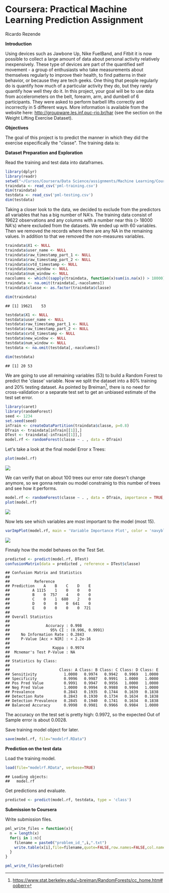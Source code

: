 # Coursera: Practical Machine Learning Prediction Assignment
Ricardo Rezende  

**Introduction**

Using devices such as Jawbone Up, Nike FuelBand, and Fitbit it is now possible to collect a large amount of data about personal activity relatively inexpensively. These type of devices are part of the quantified self movement - a group of enthusiasts who take measurements about themselves regularly to improve their health, to find patterns in their behavior, or because they are tech geeks. One thing that people regularly do is quantify how much of a particular activity they do, but they rarely quantify how well they do it. In this project, your goal will be to use data from accelerometers on the belt, forearm, arm, and dumbell of 6 participants. They were asked to perform barbell lifts correctly and incorrectly in 5 different ways. More information is available from the website here: http://groupware.les.inf.puc-rio.br/har (see the section on the Weight Lifting Exercise Dataset).

**Objectives**

The goal of this project is to predict the manner in which they did the exercise especifically the "classe". The training data is:

**Dataset Preparation and Exploration**

Read the training and test data into dataframes.


```r
library(dplyr)
library(readr)
setwd("~/Cursos/Coursera/Data Science/assignments/Machine Learning/Course Project")
traindata <- read_csv('pml-training.csv')
dim(traindata)
testdata <- read_csv('pml-testing.csv')
dim(testdata)
```

Taking a closer look to the data, we decided to exclude from the predictors all variables that has a big number of NA's. The training data consist of 19622 observations and any columns with a number near this (> 18000 NA's) where excluded from the datasets. We ended up with 60 variables. Then we removed the records where there are any NA in the remaining values. In addition to that we removed the non-measures variables.


```r
traindata$X1 <- NULL
traindata$user_name <- NULL
traindata$raw_timestamp_part_1 <- NULL
traindata$raw_timestamp_part_2 <- NULL
traindata$cvtd_timestamp <- NULL
traindata$new_window <- NULL
traindata$num_window <- NULL
nacolumns <- which((sapply(traindata, function(x)sum(is.na(x)) > 18000)))
traindata <- na.omit(traindata[,-nacolumns])
traindata$classe <- as.factor(traindata$classe)

dim(traindata)
```

```
## [1] 19621    53
```

```r
testdata$X1 <- NULL
testdata$user_name <- NULL
testdata$raw_timestamp_part_1 <- NULL
testdata$raw_timestamp_part_2 <- NULL
testdata$cvtd_timestamp <- NULL
testdata$new_window <- NULL
testdata$num_window <- NULL
testdata <- na.omit(testdata[,-nacolumns])

dim(testdata)
```

```
## [1] 20 53
```

We are going to use all remaining variables (53) to build a Random Forest to predict the 'classe' variable.
Now we split the dataset into a 80% training and 20% testing dataset. 
As pointed by Breiman[^Breiman], there is no need for cross-validation or a separate test set to get an unbiased estimate of the test set error.

[^Breiman]: https://www.stat.berkeley.edu/~breiman/RandomForests/cc_home.htm#ooberr

```r
library(caret)
library(randomForest)
seed <- 1234
set.seed(seed)
inTrain <- createDataPartition(traindata$classe, p=0.8)
DTrain <- traindata[inTrain[[1]],]
DTest <- traindata[-inTrain[[1]],]
model.rf <- randomForest(classe ~ . , data = DTrain)
```

Let's take a look at the final model Error x Trees:


```r
plot(model.rf)
```

![](predictionAssignment_files/figure-html/unnamed-chunk-4-1.png)<!-- -->

We can verify that on about 100 trees our error rate doesn't change anymore, so we gonna retrain ou model constrainig to this number of trees and see how it performs.


```r
model.rf <- randomForest(classe ~ . , data = DTrain, importance = TRUE, ntree = 100)
plot(model.rf)
```

![](predictionAssignment_files/figure-html/unnamed-chunk-5-1.png)<!-- -->

Now lets see which variables are most important to the model (most 15).


```r
varImpPlot(model.rf, main = 'Variable Importance Plot', color = 'navyblue', bg = 'red', n.var = 15)
```

![](predictionAssignment_files/figure-html/unnamed-chunk-6-1.png)<!-- -->

Finnaly how the model behaves on the Test Set.


```r
predicted <- predict(model.rf, DTest)
confusionMatrix(data = predicted , reference = DTest$classe)
```

```
## Confusion Matrix and Statistics
## 
##           Reference
## Prediction    A    B    C    D    E
##          A 1115    1    0    0    0
##          B    0  757    4    0    0
##          C    0    1  680    2    0
##          D    0    0    0  641    0
##          E    0    0    0    0  721
## 
## Overall Statistics
##                                          
##                Accuracy : 0.998          
##                  95% CI : (0.996, 0.9991)
##     No Information Rate : 0.2843         
##     P-Value [Acc > NIR] : < 2.2e-16      
##                                          
##                   Kappa : 0.9974         
##  Mcnemar's Test P-Value : NA             
## 
## Statistics by Class:
## 
##                      Class: A Class: B Class: C Class: D Class: E
## Sensitivity            1.0000   0.9974   0.9942   0.9969   1.0000
## Specificity            0.9996   0.9987   0.9991   1.0000   1.0000
## Pos Pred Value         0.9991   0.9947   0.9956   1.0000   1.0000
## Neg Pred Value         1.0000   0.9994   0.9988   0.9994   1.0000
## Prevalence             0.2843   0.1935   0.1744   0.1639   0.1838
## Detection Rate         0.2843   0.1930   0.1734   0.1634   0.1838
## Detection Prevalence   0.2845   0.1940   0.1741   0.1634   0.1838
## Balanced Accuracy      0.9998   0.9981   0.9966   0.9984   1.0000
```

The accuracy on the test set is pretty high: 0.9972, so the expected Out of Sample error is about 0.0028.

Save training model object for later.


```r
save(model.rf, file="modelrf.RData")
```

**Prediction on the test data**

Load the training model.


```r
load(file="modelrf.RData", verbose=TRUE)
```

```
## Loading objects:
##   model.rf
```

Get predictions and evaluate.


```r
predicted <- predict(model.rf, testdata, type = 'class')
```

**Submission to Coursera**

Write submission files.


```r
pml_write_files = function(x){
  n = length(x)
  for(i in 1:n){
    filename = paste0("problem_id_",i,".txt")
    write.table(x[i],file=filename,quote=FALSE,row.names=FALSE,col.names=FALSE)
  }
}

pml_write_files(predicted)
```
